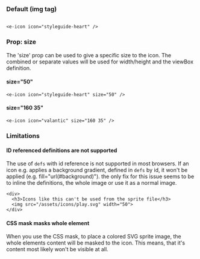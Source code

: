 ### Default (img tag)

```vue

<e-icon icon="styleguide-heart" />
```

### Prop: size

The 'size' prop can be used to give a specific size to the icon. The combined or separate values will be used for width/height and the viewBox definition.

#### size="50"
```vue
<e-icon icon="styleguide-heart" size="50" />
```

#### size="160 35"
```vue
<e-icon icon="valantic" size="160 35" />
```

### Limitations

#### ID referenced definitions are not supported

The use of `defs` with id reference is not supported in most browsers. If an icon e.g. applies a background gradient, defined in `defs` by id, it won't be applied (e.g. fill="url(#background)"). the only fix for this issue seems to be to inline the definitions, the whole image or use it as a normal image.

```vue
<div>
  <h3>Icons like this can't be used from the sprite file</h3>
  <img src="/assets/icons/play.svg" width="50">
</div>
```

#### CSS mask masks whole element

When you use the CSS mask, to place a colored SVG sprite image, the whole elements content will be masked to the icon. This means, that it's content most likely won't be visible at all.
